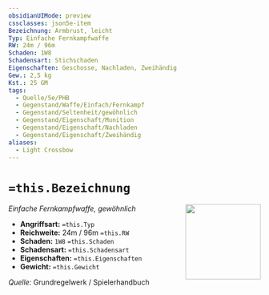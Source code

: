 ```yaml
---
obsidianUIMode: preview
cssclasses: json5e-item
Bezeichnung: Armbrust, leicht
Typ: Einfache Fernkampfwaffe
RW: 24m / 96m
Schaden: 1W8
Schadensart: Stichschaden
Eigenschaften: Geschosse, Nachladen, Zweihändig
Gew.: 2,5 kg
Kst.: 25 GM
tags:
  - Quelle/5e/PHB
  - Gegenstand/Waffe/Einfach/Fernkampf
  - Gegenstand/Seltenheit/gewöhnlich
  - Gegenstand/Eigenschaft/Munition
  - Gegenstand/Eigenschaft/Nachladen
  - Gegenstand/Eigenschaft/Zweihändig
aliases:
  - Light Crossbow
---
```

# `=this.Bezeichnung`
*Einfache Fernkampfwaffe, gewöhnlich*
<img src="Symbolik/Gegenstände.webp" align="right" width="150">

- **Angriffsart:** `=this.Typ`
- **Reichweite:** 24m / 96m `=this.RW`
- **Schaden:** `1W8` `=this.Schaden`
- **Schadensart:** `=this.Schadensart`
- **Eigenschaften:** `=this.Eigenschaften`
- **Gewicht:** `=this.Gewicht`

*Quelle:* Grundregelwerk / Spielerhandbuch